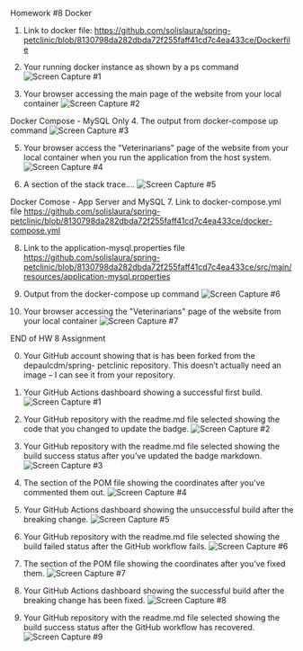 Homework #8
Docker
1. Link to docker file: https://github.com/solislaura/spring-petclinic/blob/8130798da282dbda72f255faff41cd7c4ea433ce/Dockerfile

2. Your running docker instance as shown by a ps command
![Screen Capture #1](images/Dockerpscommand.png)

3. Your browser accessing the main page of the website from your local container
![Screen Capture #2](images/Dockerbrowser.png)

Docker Compose - MySQL Only
4. The output from docker-compose up command
![Screen Capture #3](images/Dockercomposeupcommand.png)

5. Your browser access the "Veterinarians" page of the website from your local container when you run the application from the host system.
![Screen Capture #4](images/Dockercomposevet.png)

6. A section of the stack trace....
![Screen Capture #5](images/Dockercomposestacktrace.png)

Docker Comose - App Server and MySQL
7. Link to docker-compose.yml file
https://github.com/solislaura/spring-petclinic/blob/8130798da282dbda72f255faff41cd7c4ea433ce/docker-compose.yml

8. Link to the application-mysql.properties file
https://github.com/solislaura/spring-petclinic/blob/8130798da282dbda72f255faff41cd7c4ea433ce/src/main/resources/application-mysql.properties

9. Output from the docker-compose up command
![Screen Capture #6](images/Dockercomposeappandsql.png)

10. Your browser accessing the "Veterinarians" page of the website from your local container
![Screen Capture #7](images/Dockercomposeappandsqlvet.png)

END of HW 8 Assignment

0. Your GitHub account showing that is has been forked from the depaulcdm/spring- petclinic repository. This doesn’t actually need an image – I can see it from your repository.

1. Your GitHub Actions dashboard showing a successful first build.
![Screen Capture #1](figures/Screenshot_1_Succ_First_Build.png)

2. Your GitHub repository with the readme.md file selected showing the code that you changed to update the badge.
![Screen Capture #2](figures/Screenshot_2_readMe_badge.png)

3. Your GitHub repository with the readme.md file selected showing the build success status after you’ve updated the badge markdown.
![Screen Capture #3](figures/Screenshot_3_readme.md_after_Badge.png)

4. The section of the POM file showing the coordinates after you’ve commented them out.
![Screen Capture #4](figures/Screenshot_4_POM_Coordinates_Commented_Out.png)

5. Your GitHub Actions dashboard showing the unsuccessful build after the breaking change.
![Screen Capture #5](figures/Screenshot_5_Unsuccessful_Build.png)

6. Your GitHub repository with the readme.md file selected showing the build failed status after the GitHub workflow fails.
![Screen Capture #6](figures/Screenshot_6_readMe_failed.png)

7. The section of the POM file showing the coordinates after you’ve fixed them.
![Screen Capture #7](figures/Screenshot_7_FixedPOMCoordinates.png)

8. Your GitHub Actions dashboard showing the successful build after the breaking change has been fixed.
![Screen Capture #8](figures/Screenshot_8_SuccessfulBuildAfterBreak.png)

9. Your GitHub repository with the readme.md file selected showing the build success status after the GitHub workflow has recovered.
![Screen Capture #9](figures/Screenshot_9_ReadMeAfterRecovery.png)
